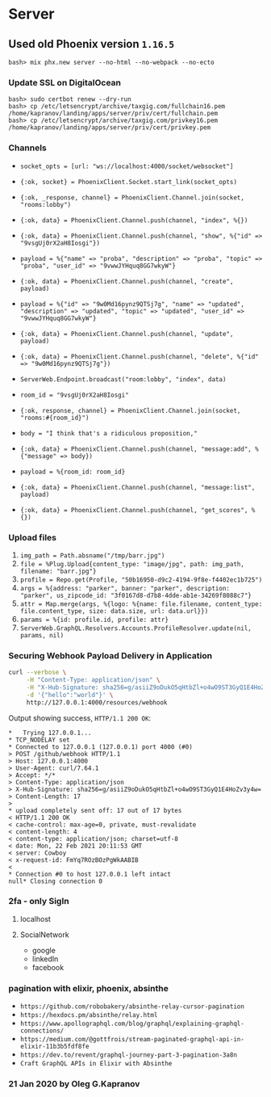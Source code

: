 # Server

## Used old Phoenix version `1.16.5`

```
bash> mix phx.new server --no-html --no-webpack --no-ecto
```

### Update SSL on DigitalOcean

```
bash> sudo certbot renew --dry-run
bash> cp /etc/letsencrypt/archive/taxgig.com/fullchain16.pem /home/kapranov/landing/apps/server/priv/cert/fullchain.pem
bash> cp /etc/letsencrypt/archive/taxgig.com/privkey16.pem /home/kapranov/landing/apps/server/priv/cert/privkey.pem
```

### Channels

- `socket_opts = [url: "ws://localhost:4000/socket/websocket"]`
- `{:ok, socket} = PhoenixClient.Socket.start_link(socket_opts)`
- `{:ok, _response, channel} = PhoenixClient.Channel.join(socket, "rooms:lobby")`
- `{:ok, data} = PhoenixClient.Channel.push(channel, "index", %{})`
- `{:ok, data} = PhoenixClient.Channel.push(channel, "show", %{"id" => "9vsgUj0rX2aH8Iosgi"})`
- `payload = %{"name" => "proba", "description" => "proba", "topic" => "proba", "user_id" => "9vwwJYHquq8GG7wkyW"}`
- `{:ok, data} = PhoenixClient.Channel.push(channel, "create", payload)`
- `payload = %{"id" => "9w0Md16pynz9QTSj7g", "name" => "updated", "description" => "updated", "topic" => "updated", "user_id" => "9vwwJYHquq8GG7wkyW"}`
- `{:ok, data} = PhoenixClient.Channel.push(channel, "update", payload)`
- `{:ok, data} = PhoenixClient.Channel.push(channel, "delete", %{"id" => "9w0Md16pynz9QTSj7g"})`

- `ServerWeb.Endpoint.broadcast("room:lobby", "index", data)`

- `room_id = "9vsgUj0rX2aH8Iosgi"`
- `{:ok, response, channel} = PhoenixClient.Channel.join(socket, "rooms:#{room_id}")`
- `body = "I think that's a ridiculous proposition,"`
- `{:ok, data} = PhoenixClient.Channel.push(channel, "message:add", %{"message" => body})`
- `payload = %{room_id: room_id}`
- `{:ok, data} = PhoenixClient.Channel.push(channel, "message:list", payload)`
- `{:ok, data} = PhoenixClient.Channel.push(channel, "get_scores", %{})`

### Upload files

1. `img_path = Path.absname("/tmp/barr.jpg")`
2. `file = %Plug.Upload{content_type: "image/jpg", path: img_path, filename: "barr.jpg"}`
3. `profile = Repo.get(Profile, "50b16950-d9c2-4194-9f8e-f4402ec1b725")`
4. `args = %{address: "parker", banner: "parker", description: "parker", us_zipcode_id: "3f0167d8-d7b8-4dde-ab1e-34269f8088c7"}`
5. `attr = Map.merge(args, %{logo: %{name: file.filename, content_type: file.content_type, size: data.size, url: data.url}})`
6. `params = %{id: profile.id, profile: attr}`
7. `ServerWeb.GraphQL.Resolvers.Accounts.ProfileResolver.update(nil, params, nil)`

### Securing Webhook Payload Delivery in Application

```bash
curl --verbose \
     -H "Content-Type: application/json" \
     -H "X-Hub-Signature: sha256=g/asiiZ9oDukO5qHtbZl+o4wO9ST3GyQ1E4HoZv3y4w=" \
     -d '{"hello":"world"}' \
     http://127.0.0.1:4000/resources/webhook
```

Output showing success, `HTTP/1.1 200 OK`:

```
*   Trying 127.0.0.1...
* TCP_NODELAY set
* Connected to 127.0.0.1 (127.0.0.1) port 4000 (#0)
> POST /github/webhook HTTP/1.1
> Host: 127.0.0.1:4000
> User-Agent: curl/7.64.1
> Accept: */*
> Content-Type: application/json
> X-Hub-Signature: sha256=g/asiiZ9oDukO5qHtbZl+o4wO9ST3GyQ1E4HoZv3y4w=
> Content-Length: 17
>
* upload completely sent off: 17 out of 17 bytes
< HTTP/1.1 200 OK
< cache-control: max-age=0, private, must-revalidate
< content-length: 4
< content-type: application/json; charset=utf-8
< date: Mon, 22 Feb 2021 20:11:53 GMT
< server: Cowboy
< x-request-id: FmYq7ROzBOzPgWkAABIB
<
* Connection #0 to host 127.0.0.1 left intact
null* Closing connection 0
```

### 2fa - only SigIn

1. localhost

2. SocialNetwork
     - google
     - linkedIn
     - facebook

### pagination with elixir, phoenix, absinthe

- `https://github.com/robobakery/absinthe-relay-cursor-pagination`
- `https://hexdocs.pm/absinthe/relay.html`
- `https://www.apollographql.com/blog/graphql/explaining-graphql-connections/`
- `https://medium.com/@gottfrois/stream-paginated-graphql-api-in-elixir-11b3b5fdf8fe`
- `https://dev.to/revent/graphql-journey-part-3-pagination-3a8n`
- `Craft GraphQL APIs in Elixir with Absinthe`

### 21 Jan 2020 by Oleg G.Kapranov

 [1]: https://github.com/ueberauth/ueberauth_twitter
 [2]: https://cri.dev/posts/2020-02-15-Twitter-OAuth-by-example-in-Nodejs/
 [3]: https://itnext.io/a-beginners-guide-to-using-the-twitter-api-839c8d611b8c
 [4]: https://documenter.getpostman.com/view/2547817/RzZ3N3Ui?version=latest#intro
 [5]: https://developer.twitter.com/en/docs/authentication/overview
 [6]: https://github.com/ueberauth/ueberauth_twitter
 [7]: https://github.com/steveklebanoff/twitter_oauth_example
 [8]: http://headynation.com/twitter-oauth-elixir-phoenix/
 [9]: https://github.com/parroty/extwitter
[10]: https://github.com/parroty/extwitter/blob/master/lib/extwitter.ex
[11]: https://github.com/parroty/extwitter/blob/master/lib/extwitter/api/users.ex
[12]: https://github.com/parroty/extwitter/blob/master/lib/extwitter/api/auth.ex
[13]: https://developer.twitter.com/en/docs/tutorials/getting-started-with-the-account-activity-api
[14]: https://developer.twitter.com/en/docs/authentication/oauth-2-0/application-only
[15]: https://developer.twitter.com/en/docs/authentication/oauth-1-0a
[16]: https://developer.twitter.com/en/docs/authentication/oauth-1-0a/obtaining-user-access-tokens
[17]: https://developer.twitter.com/en/docs/authentication/api-reference/authorize
[18]: https://documenter.getpostman.com/view/2547817/RzZ3N3Ui#intro
[19]: https://stackoverflow.com/questions/38911936/how-to-make-twitter-api-call-through-curl-in-unix
[20]: https://github.com/twitter/twurl
[21]: https://github.com/almightycouch/twittex
[22]: https://paper.dropbox.com/doc/Kapranov-tasks-2021-glTOGqfGdLcyTU4IOVDE8
[23]: https://github.com/rosswilson/totp-example
[24]: https://authenticatorapi.com/
[25]: https://github.com/google/google-authenticator/wiki/Key-Uri-Format
[26]: https://github.com/yuce/pot
[27]: https://dashbit.co/blog/introducing-nimble-totp
[28]: https://github.com/SiliconJungles/eqrcode
